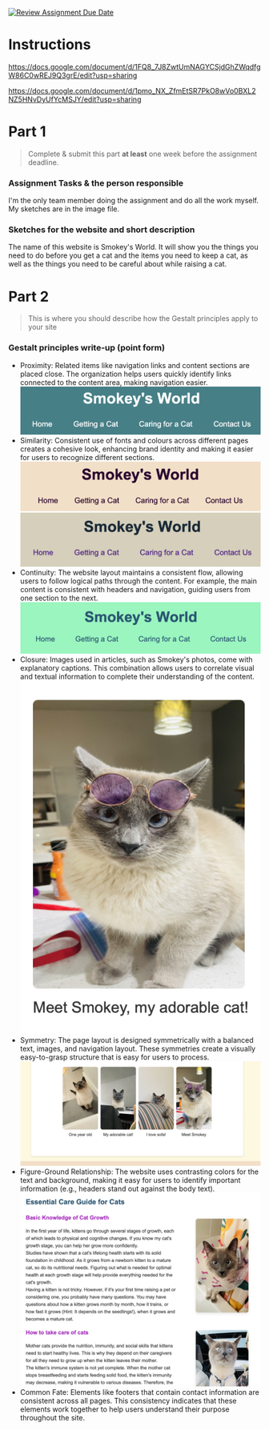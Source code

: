 [![Review Assignment Due Date](https://classroom.github.com/assets/deadline-readme-button-22041afd0340ce965d47ae6ef1cefeee28c7c493a6346c4f15d667ab976d596c.svg)](https://classroom.github.com/a/LO5PCc12)
# Instructions

https://docs.google.com/document/d/1FQ8_7J8ZwtUmNAGYCSjdGhZWqdfgW86C0wREJ9Q3grE/edit?usp=sharing

https://docs.google.com/document/d/1pmo_NX_ZfmEtSR7PkO8wVo0BXL2NZ5HNvDyUfYcMSJY/edit?usp=sharing 

# Part 1
> Complete & submit this part **at least** one week before the assignment deadline.

### Assignment Tasks & the person responsible

I'm the only team member doing the assignment and do all the work myself. 
My sketches are in the image file.




### Sketches for the website and short description

The name of this website is Smokey's World. It will show you the things you need to do before you get a cat and the items you need to keep a cat, as well as the things you need to be careful about while raising a cat.




# Part 2
> This is where you should describe how the Gestalt principles apply to your site

### Gestalt principles write-up (point form)
- Proximity: Related items like navigation links and content sections are placed close. The organization helps users quickly identify links connected to the content area, making navigation easier.
![Proximity](images/2.png)
- Similarity: Consistent use of fonts and colours across different pages creates a cohesive look, enhancing brand identity and making it easier for users to recognize different sections.
![similarity](images/3.png)
![similarity](images/4.png)
- Continuity: The website layout maintains a consistent flow, allowing users to follow logical paths through the content. For example, the main content is consistent with headers and navigation, guiding users from one section to the next.
![Continuity](images/9.png)
- Closure: Images used in articles, such as Smokey's photos, come with explanatory captions. This combination allows users to correlate visual and textual information to complete their understanding of the content.
![Closure](images/6.png)
- Symmetry: The page layout is designed symmetrically with a balanced text, images, and navigation layout. These symmetries create a visually easy-to-grasp structure that is easy for users to process.
![Symmetry](images/16.png)
- Figure-Ground Relationship: The website uses contrasting colors for the text and background, making it easy for users to identify important information (e.g., headers stand out against the body text).
![Figure-Ground Relationship](images/12.png)
- Common Fate: Elements like footers that contain contact information are consistent across all pages. This consistency indicates that these elements work together to help users understand their purpose throughout the site. 